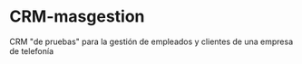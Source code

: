 # CRM-masgestion
CRM "de pruebas" para la gestión de empleados y clientes de una empresa de telefonía

